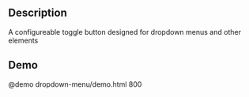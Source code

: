 <!--
@module {can.Component} dropdown-menu <dropdown-menu />
@parent spectre.components
@outline 3
-->

## Description

A configureable toggle button designed for dropdown menus and other elements

## Demo

@demo dropdown-menu/demo.html 800
